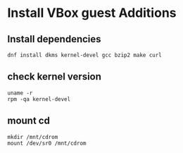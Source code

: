 # Install VBox guest Additions

## Install dependencies
```
dnf install dkms kernel-devel gcc bzip2 make curl
```
## check kernel version
```
uname -r
rpm -qa kernel-devel
```

## mount cd

```
mkdir /mnt/cdrom
mount /dev/sr0 /mnt/cdrom
```